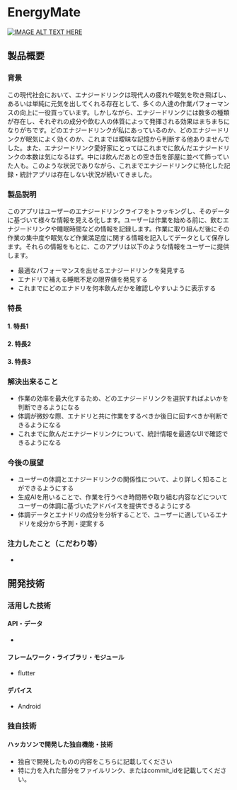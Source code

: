 # EnergyMate

[![IMAGE ALT TEXT HERE](https://jphacks.com/wp-content/uploads/2024/07/JPHACKS2024_ogp.jpg)](https://www.youtube.com/watch?v=DZXUkEj-CSI)

## 製品概要
### 背景
この現代社会において、エナジードリンクは現代人の疲れや眠気を吹き飛ばし、 あるいは単純に元気を出してくれる存在として、多くの人達の作業パフォーマンスの向上に一役買っています。しかしながら、エナジードリンクには数多の種類が存在し、それぞれの成分や飲む人の体質によって発揮される効果はまちまちになりがちです。どのエナジードリンクが私にあっているのか、どのエナジードリンクが眠気によく効くのか、これまでは曖昧な記憶から判断する他ありませんでした。また、エナジードリンク愛好家にとってはこれまでに飲んだエナジードリンクの本数は気になるはず。中には飲んだあとの空き缶を部屋に並べて飾っていた人も。このような状況でありながら、これまでエナジードリンクに特化した記録・統計アプリは存在しない状況が続いてきました。


### 製品説明
このアプリはユーザーのエナジードリンクライフをトラッキングし、そのデータに基づいて様々な情報を見える化します。ユーザーは作業を始める前に、飲むエナジードリンクや睡眠時間などの情報を記録します。作業に取り組んだ後にその作業の集中度や眠気など作業満足度に関する情報を記入してデータとして保存します。それらの情報をもとに、このアプリは以下のような情報をユーザーに提供します。
- 最適なパフォーマンスを出せるエナジードリンクを発見する
- エナドリで補える睡眠不足の限界値を発見する
- これまでにどのエナドリを何本飲んだかを確認しやすいように表示する


### 特長
#### 1. 特長1
#### 2. 特長2
#### 3. 特長3


### 解決出来ること
- 作業の効率を最大化するため、どのエナジードリンクを選択すればよいかを判断できるようになる
- 体調が微妙な際、エナドリと共に作業をするべきか後日に回すべきか判断できるようになる
- これまでに飲んだエナジードリンクについて、統計情報を最適なUIで確認できるようになる


### 今後の展望
- ユーザーの体調とエナジードリンクの関係性について、より詳しく知ることができるようにする
- 生成AIを用いることで、作業を行うべき時間帯や取り組む内容などについてユーザーの体調に基づいたアドバイスを提供できるようにする
- 体調データとエナドリの成分を分析することで、ユーザーに適しているエナドリを成分から予測・提案する


### 注力したこと（こだわり等）
- 

## 開発技術
### 活用した技術
#### API・データ
- 

#### フレームワーク・ライブラリ・モジュール
- flutter

#### デバイス
- Android

### 独自技術
#### ハッカソンで開発した独自機能・技術
* 独自で開発したものの内容をこちらに記載してください
* 特に力を入れた部分をファイルリンク、またはcommit_idを記載してください。
